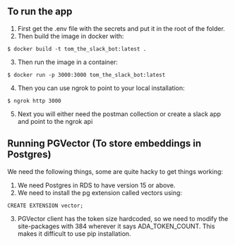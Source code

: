 ## To run the app
1. First get the .env file with the secrets and put it in the root of the folder.
2. Then build the image in docker with:
```
$ docker build -t tom_the_slack_bot:latest .
```
3. Then run the image in a container:
```
$ docker run -p 3000:3000 tom_the_slack_bot:latest
```
4. Then you can use ngrok to point to your local installation:
```
$ ngrok http 3000
```
5. Next you will either need the postman collection or create a slack app and point to the ngrok api


## Running PGVector (To store embeddings in Postgres)

We need the following things, some are quite hacky to get things working:
1. We need Postgres in RDS to have version 15 or above.
2. We need to install the pg extension called vectors using:
```
CREATE EXTENSION vector;
```
3. PGVector client has the token size hardcoded, so we need to modify the site-packages with 384 wherever it says ADA_TOKEN_COUNT. This makes it difficult to use pip installation.